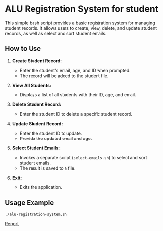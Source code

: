 # ALU Registration System for student

This simple bash script provides a basic registration system for managing student records. It allows users to create, view, delete, and update student records, as well as select and sort student emails.

## How to Use

1. **Create Student Record:**

   - Enter the student's email, age, and ID when prompted.
   - The record will be added to the student file.

2. **View All Students:**

   - Displays a list of all students with their ID, age, and email.

3. **Delete Student Record:**

   - Enter the student ID to delete a specific student record.

4. **Update Student Record:**

   - Enter the student ID to update.
   - Provide the updated email and age.

5. **Select Student Emails:**

   - Invokes a separate script (`select-emails.sh`) to select and sort student emails.
   - The result is saved to a file.

6. **Exit:**
   - Exits the application.

## Usage Example

```bash
./alu-registration-system.sh
```

[Report](https://docs.google.com/document/d/1i0So911Id4xi4neaQzYwFk8Wcv5uxmHd31DGvAOcLFs/edit?usp=sharing)
